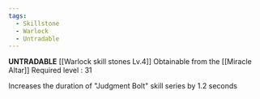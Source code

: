 ```yaml
---
tags:
  - Skillstone
  - Warlock
  - Untradable
---
```

**UNTRADABLE**
[[Warlock skill stones Lv.4]]
Obtainable from the [[Miracle Altar]]
Required level : 31

Increases the duration of "Judgment Bolt" skill  series by 1.2 seconds